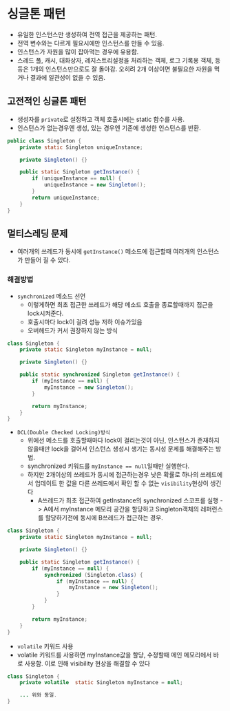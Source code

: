 # 싱글톤 패턴

- 유일한 인스턴스만 생성하여 전역 접근을 제공하는 패턴.
- 전역 변수와는 다르게 필요시에만 인스턴스를 만들 수 있음.
- 인스턴스가 자원을 많이 잡아먹는 경우에 유용함.
- 스레드 풀, 캐시, 대화상자, 레지스트리설정을 처리하는 객체, 로그 기록용 객체, 등등은 1개의 인스턴스만으로도 잘 돌아감. 오히려 2개 이상이면 불필요한 자원을 먹거나 결과에 일관성이 없을 수 있음.

## 고전적인 싱글톤 패턴

- 생성자를 `private`로 설정하고 객체 호출시에는 static 함수를 사용.
- 인스턴스가 없는경우엔 생성, 있는 경우엔 기존에 생성한 인스턴스를 반환.

```java
public class Singleton {
    private static Singleton uniqueInstance;

    private Singleton() {}

    public static Singleton getInstance() {
        if (uniqueInstance == null) {
            uniqueInstance = new Singleton();
        }
        return uniqueInstance;
    }
}
```

## 멀티스레딩 문제

- 여러개의 쓰레드가 동시에 `getInstance()` 메소드에 접근할때 여러개의 인스턴스가 만들어 질 수 있다.

### 해결방법

- `synchronized` 메소드 선언
  - 이렇게하면 최초 접근한 쓰레드가 해당 메소드 호출을 종료할때까지 접근을 lock시켜준다.
  - 호출시마다 lock이 걸려 성능 저하 이슈가있음
  - 오버헤드가 커서 권장하지 않는 방식

```java
class Singleton {
    private static Singleton myInstance = null;

    private Singleton() {}

    public static synchronized Singleton getInstance() {
        if (myInstance == null) {
            myInstance = new Singleton();
        }

        return myInstance;
    }
}
```

- `DCL(Double Checked Locking)방식`
  - 위에선 메소드를 호출할때마다 lock이 걸리는것이 아닌, 인스턴스가 존재하지 않을때만 lock을 걸어서 인스턴스 생성시 생기는 동시성 문제를 해결해주는 방법.
  - synchronized 키워드를 `myInstance == null`일때만 실행한다.
  - 하지만 2개이상의 쓰레드가 동시에 접근하는경우 낮은 확률로 하나의 쓰레드에서 업데이트 한 값을 다른 쓰레드에서 확인 할 수 없는 `visibility`현상이 생긴다
    - A쓰레드가 최초 접근하여 getInstance의 synchronized 스코프를 실행 -> A에서 myInstance 메모리 공간을 할당하고 Singleton객체의 레퍼런스를 할당하기전에 동시에 B쓰레드가 접근하는 경우.

```java
class Singleton {
    private static Singleton myInstance = null;

    private Singleton() {}

    public static Singleton getInstance() {
        if (myInstance == null) {
            synchronized (Singleton.class) {
                if (myInstance == null) {
                    myInstance = new Singleton();
                }
            }
        }

        return myInstance;
    }
}
```

- `volatile` 키워드 사용
- volatile 키워드를 사용하면 myInstance값을 할당, 수정할때 메인 메모리에서 바로 사용함. 이로 인해 visibility 현상을 해결할 수 있다

```java
class Singleton {
    private volatile  static Singleton myInstance = null;

    ... 위와 동일.
}
```
